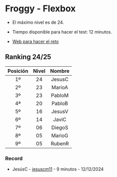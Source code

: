 # Froggy - Flexbox

- El máximo nivel es de 24.

- Tiempo disponible para hacer el test: 12 minutos. 

- [Web para hacer el reto](https://flexboxfroggy.com/)

## Ranking 24/25

| Posición  | Nivel       |  Nombre    |
|:----------:|:-----------:|:----------:|
| 1º        | 24          | JesusC     |
| 2º        | 23          | MarioA     |
| 3º        | 23          | PabloM     |
| 4ª        | 20          | PabloB     |
| 5º        | 16          | JesusV     |
| 6º        | 14          | JaviC      |
| 7º        | 06          | DiegoS     |
| 8º        | 05          | MarioG     |
| 9º        | 05          | RubenR     |


### Record

- JesúsC - [jesuscm11](https://github.com/jesuscm11) - 9 minutos - 12/12/2024
